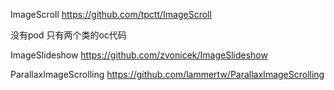 ImageScroll
https://github.com/tpctt/ImageScroll

没有pod
只有两个类的oc代码

ImageSlideshow
https://github.com/zvonicek/ImageSlideshow


ParallaxImageScrolling
https://github.com/lammertw/ParallaxImageScrolling



